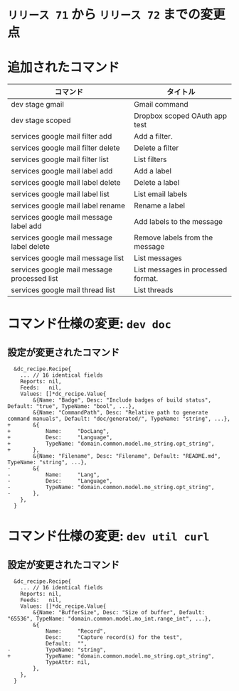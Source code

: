 # `リリース 71` から `リリース 72` までの変更点

# 追加されたコマンド


| コマンド                                    | タイトル                           |
|---------------------------------------------|------------------------------------|
| dev stage gmail                             | Gmail command                      |
| dev stage scoped                            | Dropbox scoped OAuth app test      |
| services google mail filter add             | Add a filter.                      |
| services google mail filter delete          | Delete a filter                    |
| services google mail filter list            | List filters                       |
| services google mail label add              | Add a label                        |
| services google mail label delete           | Delete a label                     |
| services google mail label list             | List email labels                  |
| services google mail label rename           | Rename a label                     |
| services google mail message label add      | Add labels to the message          |
| services google mail message label delete   | Remove labels from the message     |
| services google mail message list           | List messages                      |
| services google mail message processed list | List messages in processed format. |
| services google mail thread list            | List threads                       |



# コマンド仕様の変更: `dev doc`


## 設定が変更されたコマンド


```
  &dc_recipe.Recipe{
  	... // 16 identical fields
  	Reports: nil,
  	Feeds:   nil,
  	Values: []*dc_recipe.Value{
  		&{Name: "Badge", Desc: "Include badges of build status", Default: "true", TypeName: "bool", ...},
  		&{Name: "CommandPath", Desc: "Relative path to generate command manuals", Default: "doc/generated/", TypeName: "string", ...},
+ 		&{
+ 			Name:     "DocLang",
+ 			Desc:     "Language",
+ 			TypeName: "domain.common.model.mo_string.opt_string",
+ 		},
  		&{Name: "Filename", Desc: "Filename", Default: "README.md", TypeName: "string", ...},
- 		&{
- 			Name:     "Lang",
- 			Desc:     "Language",
- 			TypeName: "domain.common.model.mo_string.opt_string",
- 		},
  	},
  }
```
# コマンド仕様の変更: `dev util curl`


## 設定が変更されたコマンド


```
  &dc_recipe.Recipe{
  	... // 16 identical fields
  	Reports: nil,
  	Feeds:   nil,
  	Values: []*dc_recipe.Value{
  		&{Name: "BufferSize", Desc: "Size of buffer", Default: "65536", TypeName: "domain.common.model.mo_int.range_int", ...},
  		&{
  			Name:     "Record",
  			Desc:     "Capture record(s) for the test",
  			Default:  "",
- 			TypeName: "string",
+ 			TypeName: "domain.common.model.mo_string.opt_string",
  			TypeAttr: nil,
  		},
  	},
  }
```
